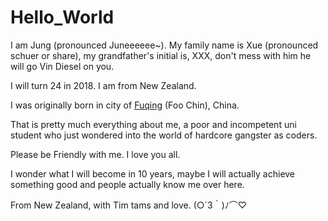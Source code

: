 # Hello_World

I am Jung (pronounced Juneeeeee~). My family name is Xue (pronounced schuer or share), my grandfather's initial is, XXX, don't mess with him he will go Vin Diesel on you.  

I will turn 24 in 2018. I am from New Zealand.

I was originally born in city of [Fuqing](https://www.google.co.nz/maps/place/Fuqing,+Fuzhou,+Fujian,+China/@25.5773336,119.0941618,10z/data=!3m1!4b1!4m5!3m4!1s0x34402c8a55f16c8f:0x35dc031cc2851967!8m2!3d25.721143!4d119.384334) (Foo Chin), China.

That is pretty much everything about me, a poor and incompetent uni student who just wondered into the world of hardcore gangster as coders.

Please be Friendly with me. I love you all. 

I wonder what I will become in 10 years, maybe I will actually achieve something good and people actually know me over here. 


From New Zealand, with Tim tams and love. (○´3｀)ﾉ⌒♡

